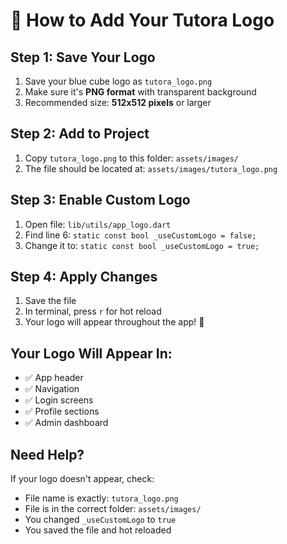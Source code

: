 # 🎨 How to Add Your Tutora Logo

## Step 1: Save Your Logo
1. Save your blue cube logo as `tutora_logo.png`
2. Make sure it's **PNG format** with transparent background
3. Recommended size: **512x512 pixels** or larger

## Step 2: Add to Project
1. Copy `tutora_logo.png` to this folder: `assets/images/`
2. The file should be located at: `assets/images/tutora_logo.png`

## Step 3: Enable Custom Logo
1. Open file: `lib/utils/app_logo.dart`
2. Find line 6: `static const bool _useCustomLogo = false;`
3. Change it to: `static const bool _useCustomLogo = true;`

## Step 4: Apply Changes
1. Save the file
2. In terminal, press `r` for hot reload
3. Your logo will appear throughout the app! 🚀

## Your Logo Will Appear In:
- ✅ App header
- ✅ Navigation
- ✅ Login screens  
- ✅ Profile sections
- ✅ Admin dashboard

## Need Help?
If your logo doesn't appear, check:
- File name is exactly: `tutora_logo.png`
- File is in the correct folder: `assets/images/`
- You changed `_useCustomLogo` to `true`
- You saved the file and hot reloaded 